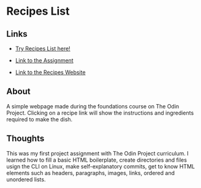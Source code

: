 # Recipes List

## Links

- [Try Recipes List here!](https://francodiaz7.github.io/odin-recipes)

- [Link to the Assignment](https://www.theodinproject.com/paths/foundations/courses/foundations/lessons/recipes)

- [Link to the Recipes Website](https://www.allrecipes.com/)

## About

A simple webpage made during the foundations course on The Odin Project. Clicking on a recipe link will show the instructions and ingredients required to make the dish.

## Thoughts

This was my first project assignment with The Odin Project curriculum. I learned how to fill a basic HTML boilerplate, create directories and files usign the CLI on Linux, make self-explanatory commits, get to know HTML elements such as headers, paragraphs, images, links, ordered and unordered lists.

<!--
## Screenshots
![]()
![]()
![]()
